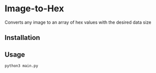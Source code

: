 # Image-to-Hex
Converts any image to an array of hex values with the desired data size

## Installation

## Usage

```console
python3 main.py
```

